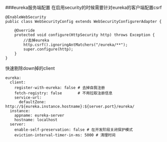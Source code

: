 ###eureka服务端配置
在启用security的时候需要针对eureka的客户端配置csrf

    @EnableWebSecurity
    public class WebSecurityConfig extends WebSecurityConfigurerAdapter {
    
        @Override
        protected void configure(HttpSecurity http) throws Exception {
            //去掉eureka
            http.csrf().ignoringAntMatchers("/eureka/**");
            super.configure(http);
        }
    }

快速剔除down掉的client

    eureka:
      client:
        register-with-eureka: false # 去掉自我注册
        fetch-registry: false       # 不用拉取注册信息
        service-url:
          defaultZone: http://${eureka.instance.hostname}:${server.port}/eureka/
      instance:
        appname: eureka-server
        hostname: localhost
      server:
        enable-self-preservation: false # 在开发阶段关闭保护模式
        eviction-interval-timer-in-ms: 5000 # 清理时间